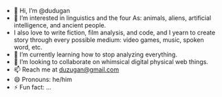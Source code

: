 - 👋 Hi, I’m @dudugan
- 👀 I’m interested in linguistics and the four As: animals, aliens, artificial intelligence, and ancient people.
- I also love to write fiction, film analysis, and code, and I yearn to create story through every possible medium: video games, music, spoken word, etc.
- 🌱 I’m currently learning how to stop analyzing everything. 
- 💞️ I’m looking to collaborate on whimsical digital physical web things. 
- 📫 Reach me at duzugan@gmail.com
- 😄 Pronouns: he/him
- ⚡ Fun fact: ...

<!---
dudugan/dudugan is a ✨ special ✨ repository because its `README.md` (this file) appears on your GitHub profile.
You can click the Preview link to take a look at your changes.
--->
